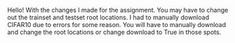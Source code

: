 Hello! With the changes I made for the assignment. You may have to change out the trainset and testset root locations. I had to manually download CIFAR10 due to errors for some reason. You will have to manually download and change the root locations or change download to True in those spots.
